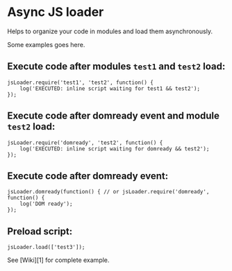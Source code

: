 Async JS loader
===============

Helps to organize your code in modules and load them asynchronously.

Some examples goes here.

Execute code after modules `test1` and `test2` load:
----------------------------------------------------

    jsLoader.require('test1', 'test2', function() {
        log('EXECUTED: inline script waiting for test1 && test2');
    });

Execute code after domready event and module `test2` load:
----------------------------------------------------------

    jsLoader.require('domready', 'test2', function() {
        log('EXECUTED: inline script waiting for domready && test2');
    });

Execute code after domready event:
----------------------------------
    jsLoader.domready(function() { // or jsLoader.require('domready', function() {
        log('DOM ready');
    });

Preload script:
---------------

    jsLoader.load(['test3']);

See [Wiki][1] for complete example.


[a1]: https://github.com/dmitry-dedukhin/jsLoader/wiki
